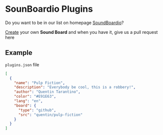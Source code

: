 # SounBoardio Plugins

Do you want to be in our list on homepage [SoundBoardio](https://soundboardio.com)? 

[Create](https://soundboardio.com/create) your own **Sound Board** and when you have it, give us a pull request here

## Example

`plugins.json` file

```json
[
  {
    "name": "Pulp Fiction",
    "description": "Everybody be cool, this is a robbery!",
    "author": "Quentin Tarantino",
    "color": "#E91E63",
    "lang": "en",
    "board": {
      "type": "github",
      "src": "quentin/pulp-fiction"
    }
  }
]
```